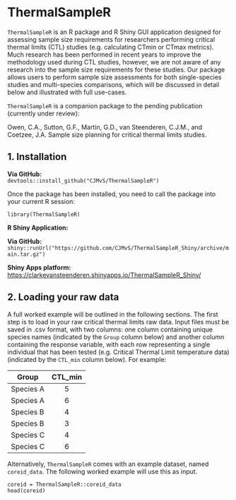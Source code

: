 # ThermalSampleR

`ThermalSampleR` is an R package and R Shiny GUI application designed for assessing sample size requirements for researchers performing critical thermal limits (CTL) studies (e.g. calculating CTmin or CTmax metrics). Much research has been performed in recent years to improve the methodology used during CTL studies, however, we are not aware of any research into the sample size requirements for these studies. Our package allows users to perform sample size assessments for both single-species studies and multi-species comparisons, which will be discussed in detail below and illustrated with full use-cases. 

`ThermalSampleR` is a companion package to the pending publication (currently under review): 

Owen, C.A., Sutton, G.F., Martin, G.D., van Steenderen, C.J.M., and Coetzee, J.A. Sample size planning for critical thermal limits studies. 


## 1. Installation

**Via GitHub:**       
`devtools::install_github("CJMvS/ThermalSampleR")`

Once the package has been installed, you need to call the package into your current R session: 

```{r}
library(ThermalSampleR)
```

**R Shiny Application:**      

**Via GitHub:**      
`shiny::runUrl("https://github.com/CJMvS/ThermalSampleR_Shiny/archive/main.tar.gz")`   

**Shiny Apps platform:**    
https://clarkevansteenderen.shinyapps.io/ThermalSampleR_Shiny/    

## 2. Loading your raw data 

A full worked example will be outlined in the following sections. The first step is to load in your raw critical thermal limits raw data. Input files must be saved in .csv format, with two columns: one column containing unique species names (indicated by the `Group` column below) and another column containing the response variable, with each row representing a single individual that has been tested (e.g. Critical Thermal Limit temperature data) (indicated by the `CTL_min` column below). For example:   

| Group     | CTL_min |
|-----------|:------------:|
| Species A |      5     |
| Species A |      6     |
| Species B |      4     |
| Species B |      3     |
| Species C |      4     |
| Species C |      6     |

Alternatively, `ThermalSampleR` comes with an example dataset, named `coreid_data`. The following worked example will use this as input.

```{r}
coreid = ThermalSampleR::coreid_data
head(coreid)
```

